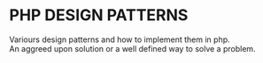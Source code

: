 # PHP DESIGN PATTERNS
Variours design patterns and how to implement them in php.  
An aggreed upon solution  or a  well defined way to solve a problem.

